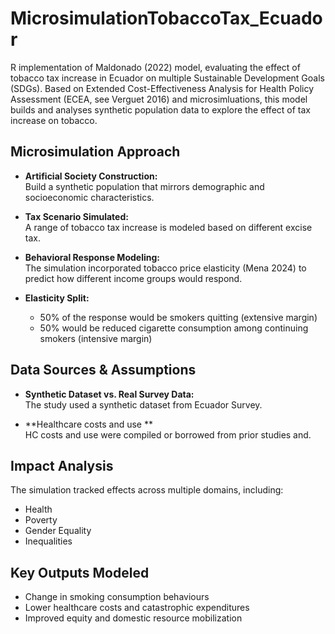 # MicrosimulationTobaccoTax_Ecuador

R implementation of Maldonado (2022) model, evaluating the effect of tobacco tax increase in Ecuador on multiple Sustainable Development Goals (SDGs).
Based on Extended Cost-Effectiveness Analysis for Health Policy Assessment (ECEA, see Verguet 2016) and microsimluations, this model builds and analyses synthetic population data to explore the effect of tax increase on tobacco.

## Microsimulation Approach

- **Artificial Society Construction:**  
Build a synthetic population that mirrors demographic and socioeconomic characteristics.

- **Tax Scenario Simulated:**  
  A range of tobacco tax increase is modeled based on different excise tax.

- **Behavioral Response Modeling:**  
  The simulation incorporated tobacco price elasticity (Mena 2024) to predict how different income groups would respond.

- **Elasticity Split:**  
  - 50% of the response would be smokers quitting (extensive margin)
  - 50% would be reduced cigarette consumption among continuing smokers (intensive margin)


## Data Sources & Assumptions

- **Synthetic Dataset vs. Real Survey Data:**  
  The study used a synthetic dataset from Ecuador Survey.

- **Healthcare costs and use **  
  HC costs and use were compiled or borrowed from prior studies and.

##  Impact Analysis

The simulation tracked effects across multiple domains, including:
- Health
- Poverty
- Gender Equality
- Inequalities


## Key Outputs Modeled

- Change in smoking consumption behaviours 
- Lower healthcare costs and catastrophic expenditures
- Improved equity and domestic resource mobilization
